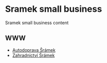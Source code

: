 # Sramek small business

Sramek small business content

## WWW

* [Autodoprava Šrámek](https://www.sramek-autodoprava.cz/)
* [Zahradnictví Šrámek](https://zahradnictvi-sramek.cz)
